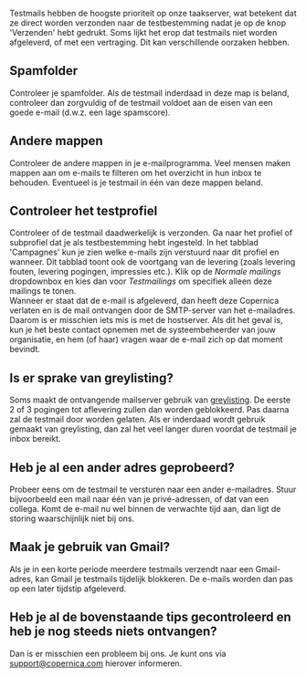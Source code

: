 Testmails hebben de hoogste prioriteit op onze taakserver, wat betekent
dat ze direct worden verzonden naar de testbestemming nadat je op de
knop 'Verzenden' hebt gedrukt. Soms lijkt het erop dat testmails niet
worden afgeleverd, of met een vertraging. Dit kan verschillende oorzaken
hebben.

Spamfolder
----------

Controleer je spamfolder. Als de testmail inderdaad in deze map is
beland, controleer dan zorgvuldig of de testmail voldoet aan de eisen
van een goede e-mail (d.w.z. een lage spamscore).

Andere mappen
-------------

Controleer de andere mappen in je e-mailprogramma. Veel mensen maken
mappen aan om e-mails te filteren om het overzicht in hun inbox te
behouden. Eventueel is je testmail in één van deze mappen beland.

Controleer het testprofiel
--------------------------

Controleer of de testmail daadwerkelijk is verzonden. Ga naar het
profiel of subprofiel dat je als testbestemming hebt ingesteld. In het
tabblad 'Campagnes' kun je zien welke e-mails zijn verstuurd naar dit
profiel en wanneer. Dit tabblad toont ook de voortgang van de levering
(zoals levering fouten, levering pogingen, impressies etc.). Klik op de
*Normale mailings* dropdownbox en kies dan voor *Testmailings* om
specifiek alleen deze mailings te tonen. \
 Wanneer er staat dat de e-mail is afgeleverd, dan heeft deze Copernica
verlaten en is de mail ontvangen door de SMTP-server van het
e-mailadres. Daarom is er misschien iets mis is met de hostserver. Als
dit het geval is, kun je het beste contact opnemen met de
systeembeheerder van jouw organisatie, en hem (of haar) vragen waar de
e-mail zich op dat moment bevindt.

Is er sprake van greylisting?
-----------------------------

Soms maakt de ontvangende mailserver gebruik van
[greylisting](http://www.copernica.com/nl/ondersteuning/begrippenlijst/grey-listing "Wat is Grey listing?").
De eerste 2 of 3 pogingen tot aflevering zullen dan worden geblokkeerd.
Pas daarna zal de testmail door worden gelaten. Als er inderdaad wordt
gebruik gemaakt van greylisting, dan zal het veel langer duren voordat
de testmail je inbox bereikt.

Heb je al een ander adres geprobeerd?
-------------------------------------

Probeer eens om de testmail te versturen naar een ander e-mailadres.
Stuur bijvoorbeeld een mail naar één van je privé-adressen, of dat van
een collega. Komt de e-mail nu wel binnen de verwachte tijd aan, dan
ligt de storing waarschijnlijk niet bij ons.

Maak je gebruik van Gmail?
--------------------------

Als je in een korte periode meerdere testmails verzendt naar een
Gmail-adres, kan Gmail je testmails tijdelijk blokkeren. De e-mails
worden dan pas op een later tijdstip afgeleverd.

Heb je al de bovenstaande tips gecontroleerd en heb je nog steeds niets ontvangen?
----------------------------------------------------------------------------------

Dan is er misschien een probleem bij ons. Je kunt ons via
[support@copernica.com](mailto:support@copernica.com) hierover
informeren.

